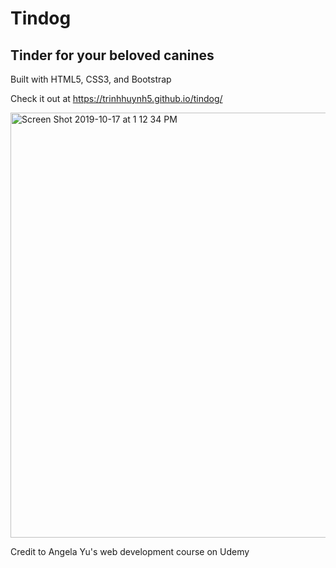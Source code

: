 # Tindog
## Tinder for your beloved canines
Built with HTML5, CSS3, and Bootstrap

Check it out at https://trinhhuynh5.github.io/tindog/

<img width="680" alt="Screen Shot 2019-10-17 at 1 12 34 PM" src="https://user-images.githubusercontent.com/36995369/67043840-d5fcd280-f0df-11e9-86f3-e479cf588235.png">

Credit to Angela Yu's web development course on Udemy
